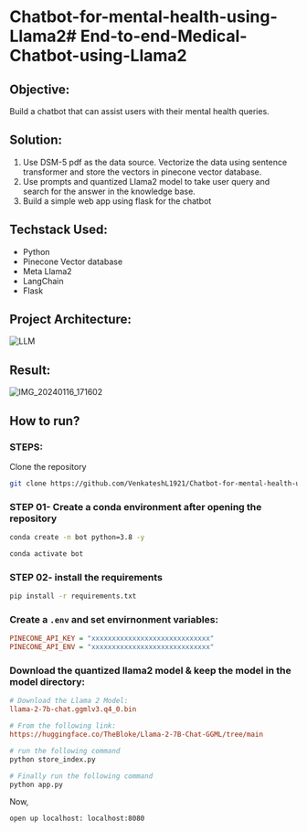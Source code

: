 # Chatbot-for-mental-health-using-Llama2# End-to-end-Medical-Chatbot-using-Llama2

## Objective:

Build a chatbot that can assist users with their mental health queries.

## Solution:

1. Use DSM-5 pdf as the data source. Vectorize the data using sentence transformer and store the vectors in pinecone vector database.
2. Use prompts and quantized Llama2 model to take user query and search for the answer in the knowledge base.
3. Build a simple web app using flask for the chatbot


## Techstack Used:

- Python
- Pinecone Vector database
- Meta Llama2
- LangChain
- Flask


## Project Architecture:
![LLM](https://github.com/VenkateshL1921/Chatbot-for-mental-health-using-Llama2/assets/108605062/48ae622f-dddb-4b17-88ba-569d32463cb8)

## Result: 
![IMG_20240116_171602](https://github.com/VenkateshL1921/Chatbot-for-mental-health-using-Llama2/assets/108605062/e114329d-70c2-493a-aaea-86504260ce70)


## How to run?
### STEPS:

Clone the repository

```bash
git clone https://github.com/VenkateshL1921/Chatbot-for-mental-health-using-Llama2.git
```

### STEP 01- Create a conda environment after opening the repository

```bash
conda create -n bot python=3.8 -y
```

```bash
conda activate bot
```

### STEP 02- install the requirements
```bash
pip install -r requirements.txt
```


### Create a `.env` and set envirnonment variables:

```ini
PINECONE_API_KEY = "xxxxxxxxxxxxxxxxxxxxxxxxxxxxx"
PINECONE_API_ENV = "xxxxxxxxxxxxxxxxxxxxxxxxxxxxx"
```


### Download the quantized llama2 model & keep the model in the model directory:

```ini
# Download the Llama 2 Model:
llama-2-7b-chat.ggmlv3.q4_0.bin

# From the following link:
https://huggingface.co/TheBloke/Llama-2-7B-Chat-GGML/tree/main
```

```bash
# run the following command
python store_index.py
```

```bash
# Finally run the following command
python app.py
```

Now,
```bash
open up localhost: localhost:8080
```




